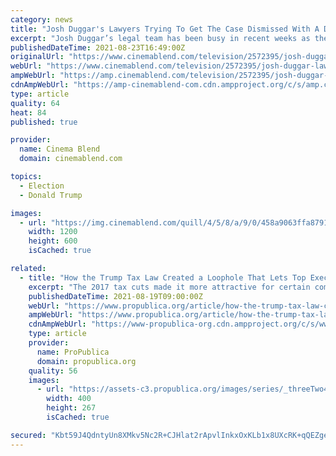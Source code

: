 ```yaml
---
category: news
title: "Josh Duggar's Lawyers Trying To Get The Case Dismissed With A Donald Trump-Oriented Argument"
excerpt: "Josh Duggar’s legal team has been busy in recent weeks as the former 19 Kids and Counting’s star preps for trial. The eldest son of Jim Bob and Michelle Duggar was arrested on one count of receipt of child pornography and one count of possession of child pornography back in April."
publishedDateTime: 2021-08-23T16:49:00Z
originalUrl: "https://www.cinemablend.com/television/2572395/josh-duggar-lawyer-case-dismissed-donald-trump-oriented-argument?pv=related_list"
webUrl: "https://www.cinemablend.com/television/2572395/josh-duggar-lawyer-case-dismissed-donald-trump-oriented-argument?pv=related_list"
ampWebUrl: "https://amp.cinemablend.com/television/2572395/josh-duggar-lawyer-case-dismissed-donald-trump-oriented-argument"
cdnAmpWebUrl: "https://amp-cinemablend-com.cdn.ampproject.org/c/s/amp.cinemablend.com/television/2572395/josh-duggar-lawyer-case-dismissed-donald-trump-oriented-argument"
type: article
quality: 64
heat: 84
published: true

provider:
  name: Cinema Blend
  domain: cinemablend.com

topics:
  - Election
  - Donald Trump

images:
  - url: "https://img.cinemablend.com/quill/4/5/8/a/9/0/458a9063ffa8791c4da283f5ee12d513513c70e7.jpg"
    width: 1200
    height: 600
    isCached: true

related:
  - title: "How the Trump Tax Law Created a Loophole That Lets Top Executives Net Millions by Slashing Their Own Salaries"
    excerpt: "The 2017 tax cuts made it more attractive for certain company owners to be paid in profits instead of wages. Some cut their own wages, expanding a loophole that was already costing the U.S. billions."
    publishedDateTime: 2021-08-19T09:00:00Z
    webUrl: "https://www.propublica.org/article/how-the-trump-tax-law-created-a-loophole-that-lets-top-executives-net-millions-by-slashing-their-own-salaries"
    ampWebUrl: "https://www.propublica.org/article/how-the-trump-tax-law-created-a-loophole-that-lets-top-executives-net-millions-by-slashing-their-own-salaries/amp"
    cdnAmpWebUrl: "https://www-propublica-org.cdn.ampproject.org/c/s/www.propublica.org/article/how-the-trump-tax-law-created-a-loophole-that-lets-top-executives-net-millions-by-slashing-their-own-salaries/amp"
    type: article
    provider:
      name: ProPublica
      domain: propublica.org
    quality: 56
    images:
      - url: "https://assets-c3.propublica.org/images/series/_threeTwo400w/series-3x2.jpg"
        width: 400
        height: 267
        isCached: true

secured: "Kbt59J4QdntyUn8XMkv5Nc2R+CJHlat2rApvlInkxOxKLb1x8UXcRK+qQEZgemRpd/88k+sODLFy1FCoA5utB2BfhuV+k7pe1HjqhhDugGvlo20+DSV2HDq24+icgrRTcJGjPZx2Awza3Unp5zL6NvZYtnS3LhU4zFa5B/SEa3HuXKuEMnBEZROjD+U9iducGe4s/BYcRYilvdcAabofTVHAuFJ2N5MuVBNGg7yXGrais0hf5+N8WlZKWYxwnlrd5FiWF8rW2IYuB/bKs4ghHJWCUCMNZktNZk/jra0k5ctSq0fwM2WqLu6m644bsTVTUu1gAEbYvTVucnkRE++UX8Qf5q8D/LEoUFyK/badYqk=;htH3J5meuyDyZe4u4M1khg=="
---
```


